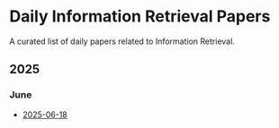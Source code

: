 # Daily Information Retrieval Papers

A curated list of daily papers related to Information Retrieval.

## 2025

### June
- [2025-06-18](./2025-06/2025-06-18.md)
